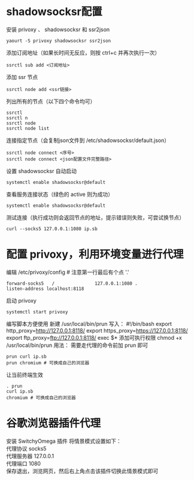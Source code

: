 
# shadowsocksr配置
安装 privoxy 、 shadowsocksr 和 ssr2json
```
yaourt -S privoxy shadowsocksr ssr2json
```
添加订阅地址（如果长时间无反应，则按 ctrl+c 并再次执行一次）
```
ssrctl sub add <订阅地址>
```
添加 ssr 节点
```
ssrctl node add <ssr链接>
```
列出所有的节点（以下四个命令均可）
```
ssrctl
ssrctl n
ssrctl node
ssrctl node list
```
连接指定节点（会复制json文件到 /etc/shadowsocksr/default.json）
```
ssrctl node connect <序号>
ssrctl node connect <json配置文件完整路径>
```
设置 shadowsocksr 自动启动
```
systemctl enable shadowsocksr@default
```
查看服务连接状态（绿色的 active 则为成功）
```
systemctl enable shadowsocksr@default
```
测试连接（执行成功则会返回节点的地址，提示错误则失败，可尝试换节点）
```
curl --socks5 127.0.0.1:1080 ip.sb
```

# 配置 privoxy，利用环境变量进行代理
编辑  /etc/privoxy/config # 注意第一行最后有个点 '.'
```
forward-socks5   /               127.0.0.1:1080 .
listen-address localhost:8118
```
启动 privoxy
```
systemctl start privoxy
```
编写脚本方便使用
新建 /usr/local/bin/prun 写入：
#!/bin/bash
export http_proxy=http://127.0.0.1:8118/
export https_proxy=https://127.0.0.1:8118/
export ftp_proxy=ftp://127.0.0.1:8118/
exec $*
添加可执行权限
chmod +x /usr/local/bin/prun
用法： 需要走代理的命令前加 prun 即可
```
prun curl ip.sb
prun chromium # 可换成自己的浏览器
```
让当前终端生效
```
. prun
curl ip.sb
chromium # 可换成自己的浏览器
```

# 谷歌浏览器插件代理
安装 SwitchyOmega 插件
将情景模式设置如下：  
代理协议  socks5  
代理服务器  127.0.0.1  
代理端口  1080  
保存退出，浏览网页，然后右上角点击该插件切换此情景模式即可

